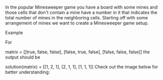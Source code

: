 In the popular Minesweeper game you have a board with some mines and those cells that don't contain a mine have a number in it that indicates the total number of mines in the neighboring cells. Starting off with some arrangement of mines we want to create a Minesweeper game setup.

Example

For

matrix = [[true, false, false],
          [false, true, false],
          [false, false, false]]
the output should be

solution(matrix) = [[1, 2, 1],
                    [2, 1, 1],
                    [1, 1, 1]]
Check out the image below for better understanding:
